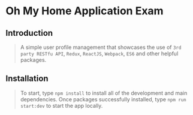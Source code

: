 # Oh My Home Application Exam

## Introduction

> A simple user profile management that showcases the use of `3rd party RESTfu API`, `Redux`, `ReactJS`, `Webpack`, `ES6` and other helpful packages.

## Installation

> To start, type `npm install` to install all of the development and main dependencies.
> Once packages successfully installed, type `npm run start:dev` to start the app locally.
